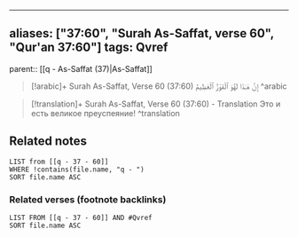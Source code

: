 
---
aliases: ["37:60", "Surah As-Saffat, verse 60", "Qur'an 37:60"]
tags: Qvref
---

parent:: [[q - As-Saffat (37)|As-Saffat]]

> [!arabic]+ Surah As-Saffat, Verse 60 (37:60)
> <span class="quran-arabic">إِنَّ هَـٰذَا لَهُوَ ٱلْفَوْزُ ٱلْعَظِيمُ</span>
^arabic

> [!translation]+ Surah As-Saffat, Verse 60 (37:60) - Translation
> Это и есть великое преуспеяние!
^translation



## Related notes
```dataview
LIST from [[q - 37 - 60]]
WHERE !contains(file.name, "q - ")
SORT file.name ASC
```

### Related verses (footnote backlinks)
```dataview
LIST FROM [[q - 37 - 60]] AND #Qvref
SORT file.name ASC
```


